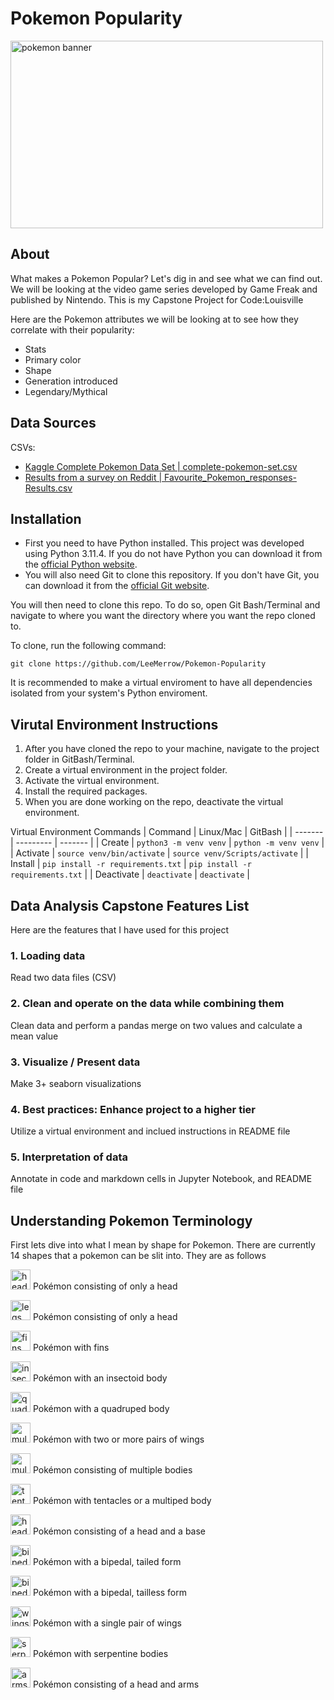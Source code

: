 # Pokemon Popularity
<img src="https://upload.wikimedia.org/wikipedia/commons/9/98/International_Pok%C3%A9mon_logo.svg" alt="pokemon banner" width="500" height="300">

## About
What makes a Pokemon Popular? Let's dig in and see what we can find out. We will be looking at the video game series developed by Game Freak and published by Nintendo. This is my Capstone Project for Code:Louisville

Here are the Pokemon attributes we will be looking at to see how they correlate with their popularity:

- Stats
- Primary color
- Shape
- Generation introduced
- Legendary/Mythical

## Data Sources
CSVs:
- [Kaggle Complete Pokemon Data Set | complete-pokemon-set.csv](https://www.kaggle.com/datasets/kylekohnen/complete-pokemon-data-set)
- [Results from a survey on Reddit | Favourite_Pokemon_responses-Results.csv](https://docs.google.com/spreadsheets/d/1c16Wh4AawHGbTi3Eq1DGZQdM4FMUlJO1YwXJZ_ylRvg/edit#gid=557303698)

## Installation
- First you need to have Python installed. This project was developed using Python 3.11.4. If you do not have Python you can download it from the [official Python website](https://www.python.org/downloads/).
- You will also need Git to clone this repository. If you don't have Git, you can download it from the [official Git website](https://git-scm.com/downloads).

You will then need to clone this repo. To do so, open Git Bash/Terminal and navigate to where you want the directory where you want the repo cloned to.

To clone, run the following command:

```
git clone https://github.com/LeeMerrow/Pokemon-Popularity
```
It is recommended to make a virtual enviroment to have all dependencies isolated from your system's Python enviroment.

##  Virutal Environment Instructions
1. After you have cloned the repo to your machine, navigate to the project 
folder in GitBash/Terminal.
1. Create a virtual environment in the project folder. 
1. Activate the virtual environment.
1. Install the required packages. 
1. When you are done working on the repo, deactivate the virtual environment.

Virtual Environment Commands
| Command | Linux/Mac | GitBash |
| ------- | --------- | ------- |
| Create | `python3 -m venv venv` | `python -m venv venv` |
| Activate | `source venv/bin/activate` | `source venv/Scripts/activate` |
| Install | `pip install -r requirements.txt` | `pip install -r requirements.txt` |
| Deactivate | `deactivate` | `deactivate` |

## Data Analysis Capstone Features List
Here are the features that I have used for this project

### 1. Loading data
Read two data files (CSV)
### 2. Clean and operate on the data while combining them
Clean data and perform a pandas merge on two values and calculate a mean value
### 3. Visualize / Present data
Make 3+ seaborn visualizations
### 4. Best practices: Enhance project to a higher tier
Utilize a virtual environment and inclued instructions in README file
### 5. Interpretation of data
Annotate in code and markdown cells in Jupyter Notebook, and README file

## Understanding Pokemon Terminology
First lets dive into what I mean by shape for Pokemon. There are currently 14 shapes that a pokemon can be slit into. They are as follows

<img src="https://archives.bulbagarden.net/media/upload/1/17/Body01.png" alt="head shape" width="32" height="32">  Pokémon consisting of only a head

<img src="https://archives.bulbagarden.net/media/upload/b/bc/Body07.png" alt="legs shape" width="32" height="32">  Pokémon consisting of only a head

<img src="https://archives.bulbagarden.net/media/upload/d/d3/Body03.png" alt="fins shape" width="32" height="32">  Pokémon with fins

<img src="https://archives.bulbagarden.net/media/upload/4/4b/Body14.png" alt="insectoid shape" width="32" height="32">  Pokémon with an insectoid body

<img src="https://archives.bulbagarden.net/media/upload/c/cc/Body08.png" alt="quadruped shape" width="32" height="32">  Pokémon with a quadruped body

<img src="https://archives.bulbagarden.net/media/upload/0/09/Body13.png" alt="multi_wing shape" width="32" height="32">  Pokémon with two or more pairs of wings

<img src="https://archives.bulbagarden.net/media/upload/3/36/Body11.png" alt="multi_bodies shape" width="32" height="32">  Pokémon consisting of multiple bodies

<img src="https://archives.bulbagarden.net/media/upload/9/97/Body10.png" alt="tentacles shape" width="32" height="32">  Pokémon with tentacles or a multiped body

<img src="https://archives.bulbagarden.net/media/upload/d/da/Body05.png" alt="head_base shape" width="32" height="32">  Pokémon consisting of a head and a base

<img src="https://archives.bulbagarden.net/media/upload/8/88/Body06.png" alt="bipedal_tail shape" width="32" height="32">  Pokémon with a bipedal, tailed form

<img src="https://archives.bulbagarden.net/media/upload/4/45/Body12.png" alt="bipedal_tailless shape" width="32" height="32">  Pokémon with a bipedal, tailless form

<img src="https://archives.bulbagarden.net/media/upload/9/98/Body09.png" alt="wings shape" width="32" height="32">  Pokémon with a single pair of wings

<img src="https://archives.bulbagarden.net/media/upload/9/98/Body09.png" alt="serpentine shape" width="32" height="32">  Pokémon with serpentine bodies

<img src="https://archives.bulbagarden.net/media/upload/2/2c/Body04.png" alt="arms shape" width="32" height="32">  Pokémon consisting of a head and arms

